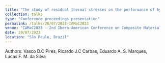 ```yaml
---
title: "The study of residual thermal stresses on the performance of hybrid composite single lap joint"
collection: talks
type: "Conference proceedings presentation"
permalink: /talks/20/07/2023-IAMaC2023
venue: "IAMaC2023 - 2nd Ibero-American Conference on Composite Materials"
date: 20/07/2023
location: "São Paulo, Brazil"
---
```


Authors: Vasco D.C Pires, Ricardo J.C Carbas, Eduardo A. S. Marques, Lucas F. M. da Silva 
